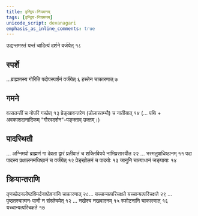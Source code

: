 ```yaml
---
title: इन्द्रिय-नियमनम्
tags: [इन्द्रिय-नियमनम्]
unicode_script: devanagari
emphasis_as_inline_comments: true
---
```


उद्यन्तमस्तं यन्तं चादित्यं दर्शने वर्जयेत् १८

## स्पर्शे
…ब्राह्मणस्य गोरिति पदोपस्पर्शनं वर्जयेत् ६  हस्तेन चाकारणात् ७ 

## गमने
वत्सतन्तीं च नोपरि गच्छेत् १३ प्रेङ्खावन्तरेण (डोलास्तम्भौ) च नातीयात् १४ (… पथि + अवकाशदानादिकम् "गौरवदर्शन"-पङ्क्ताव् उक्तम्।)

## पादस्थितौ 
… अग्निमपो ब्राह्मणं गा देवता द्वारं प्रतीवातं च शक्तिविषये नाभिप्रसारयीत २२ … भस्मतुषाधिष्ठानम् ११ पदा पादस्य प्रक्षालनमधिष्ठानं च वर्जयेत् १२ प्रेङ्खोलनं च पादयोः १३ जानुनि चात्याधानं जङ्घायाः १४ 

## क्रियान्तराणि 
तृणच्छेदनलोष्टविमर्दनाष्ठेवनानि चाकारणात् २८… यच्चान्यत्परिचक्षते यच्चान्यत्परिचक्षते २९ … पृष्ठतश्चात्मनः पाणी न संश्लेषयेत् १२ … नखैश्च नखवादनम् १५ स्फोटनानि चाकारणात् १६  यच्चान्यत्परिचक्षते १७


